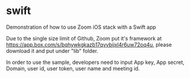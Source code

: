 # swift
Demonstration of how to use Zoom iOS stack with a Swift app

Due to the single size limit of Github, Zoom put it's framework at https://app.box.com/s/bqhywkgkazb17qvvbijxl4r6uw72oq4u, please download it and put under "lib" folder. 

In order to use the sample, developers need to input App key, App secret, Domain, user id, user token, user name and meeting id.
